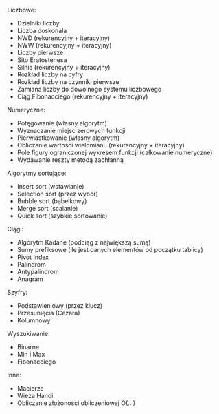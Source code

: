 Liczbowe:
- Dzielniki liczby
- Liczba doskonała
- NWD (rekurencyjny + iteracyjny)
- NWW (rekurencyjny + iteracyjny)
- Liczby pierwsze
- Sito Eratostenesa
- Silnia (rekurencyjny + iteracyjny)
- Rozkład liczby na cyfry
- Rozkład liczby na czynniki pierwsze
- Zamiana liczby do dowolnego systemu liczbowego
- Ciąg Fibonacciego (rekurencyjny + iteracyjny)

Numeryczne:
- Potęgowanie (własny algorytm)
- Wyznaczanie miejsc zerowych funkcji
- Pierwiastkowanie (własny algorytm)
- Obliczanie wartości wielomianu (rekurencyjny + iteracyjny)
- Pole figury ograniczonej wykresem funkcji (całkowanie numeryczne)
- Wydawanie reszty metodą zachłanną

Algorytmy sortujące:
- Insert sort (wstawianie)
- Selection sort (przez wybór)
- Bubble sort (bąbelkowy)
- Merge sort (scalanie)
- Quick sort (szybkie sortowanie)

Ciągi:
- Algorytm Kadane (podciąg z największą sumą)
- Sumy prefiksowe (ile jest danych elementów od początku tablicy)
- Pivot Index
- Palindrom
- Antypalindrom
- Anagram

Szyfry:
- Podstawieniowy (przez klucz)
- Przesunięcia (Cezara)
- Kolumnowy

Wyszukiwanie:
- Binarne
- Min i Max
- Fibonacciego

Inne:
- Macierze
- Wieża Hanoi
- Obliczanie złożoności obliczeniowej O(...)